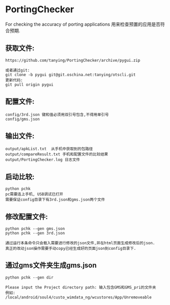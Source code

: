 # PortingChecker

For checking the accuracy of porting applications
用来检查预置的应用是否符合预期.

## 获取文件:
    https://github.com/tanying/PortingChecker/archive/pygui.zip

    或者通过git:
    git clone -b pygui git@git.oschina.net:tanying/otscli.git
    更新代码:
    git pull origin pygui

## 配置文件: 
    config/3rd.json 键和值必须用双引号包含,不得用单引号
    config/gms.json

## 输出文件: 
    output/apkList.txt  从手机中获取到的包路径
    output/compareResult.txt 手机和配置文件的比较结果
    output/PortingChecker.log 日志文件
 
## 启动比较:
    python pchk
    pc需要连上手机, USB调试已打开
    需要保证config目录下有3rd.json和gms.json两个文件

## 修改配置文件:
    python pchk --gen gms.json
    python pchk --gen 3rd.json

    通过运行本条命令只会载入需要进行修改的json文件,并在html页面生成修改后的json.
    真正的改动json操作需要手动copy已经生成好的页面json到config目录下.
    
## 通过gms文件夹生成gms.json
    python pchk --gen dir

    Please input the Project directory path: 输入包含GMS和GMS_pri的文件夹
    例如:
    /local/android/soul4/custo_wimdata_ng/wcustores/App/Unremoveable



